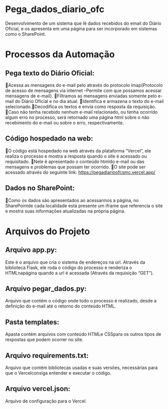 # Pega_dados_diario_ofc
Desenvolvimento de um sistema que lê dados recebidos do email do Diário Oficial, e os apresenta em uma página para ser incorporado em sistemas como o SharePoint.

# Processos da Automação
## Pega texto do Diário Oficial:
Acessa as mensagens do e-mail pelo através do protocolo imap(Protocolo de acesso de mensagens via internet –Permite com que possamos acessar mensagens de e-mail).
Filtramos as mensagens enviadas somente pelo e-mail do Diário Oficial e no dia atual.
Identifica e armazena o texto do e-mail selecionado.Decodifica os textos e envia como resposta da requisição.
Caso não tenha recebido nenhum e-mail relacionado, ou tenha ocorrido algum erro no processo, será retornado uma página html sobre o não recebimento do e-mail ou sobre o erro, respectivamente.
## Código hospedado na web:
O código está hospedado na web através da plataforma “Vercel”, ele realiza o processo e mostra a resposta quando o site é acessado ou requisitado.
Nele é apresentado o conteúdo htmldo e-mail ou das mensagens e problemas que possam ter ocorrido.
O site pode ser acessado através do seguinte link: https://pegadiarioofcsmc.vercel.app/
## Dados no SharePoint:
Como os dados são apresentados ao acessarmos a página, no SharePointde cada localidade está presente um iframe que referencia o site e mostra suas informações atualizadas na própria página.

# Arquivos do Projeto
## Arquivo app.py:
Este é o arquivo que cria o sistema de endereços na url. Através da biblioteca Flask, ele roda o código do processo e renderiza o HTMLnapágina quando a url é acessada (Através da requisição “GET”).
## Arquivo pegar_dados.py:
Arquivo que contém o código onde todo o processo é realizado, desde a definição do e-mail até o retorno do conteúdo HTML.
## Pasta templates:
Apasta contém arquivos com conteúdo HTMLe CSSpara os outros tipos de respostas que podem ocorrer no site.
## Arquivo requirements.txt:
Arquivo que contém bibliotecas usadas e suas versões, necessárias para que o Vercelconsiga entender e executar o código.
## Arquivo vercel.json:
Arquivo de configuração para o Vercel.
